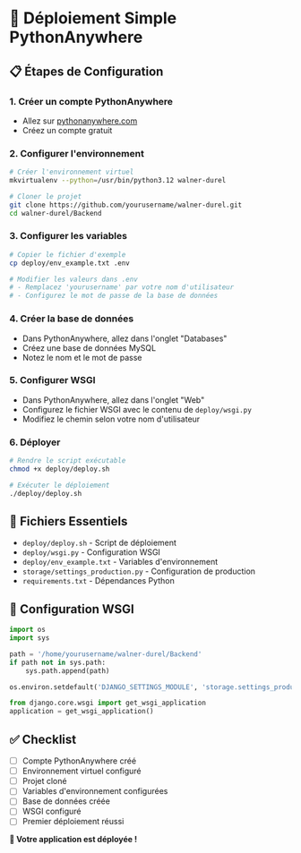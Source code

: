 # 🚀 Déploiement Simple PythonAnywhere

## 📋 Étapes de Configuration

### 1. Créer un compte PythonAnywhere
- Allez sur [pythonanywhere.com](https://www.pythonanywhere.com)
- Créez un compte gratuit

### 2. Configurer l'environnement
```bash
# Créer l'environnement virtuel
mkvirtualenv --python=/usr/bin/python3.12 walner-durel

# Cloner le projet
git clone https://github.com/yourusername/walner-durel.git
cd walner-durel/Backend
```

### 3. Configurer les variables
```bash
# Copier le fichier d'exemple
cp deploy/env_example.txt .env

# Modifier les valeurs dans .env
# - Remplacez 'yourusername' par votre nom d'utilisateur
# - Configurez le mot de passe de la base de données
```

### 4. Créer la base de données
- Dans PythonAnywhere, allez dans l'onglet "Databases"
- Créez une base de données MySQL
- Notez le nom et le mot de passe

### 5. Configurer WSGI
- Dans PythonAnywhere, allez dans l'onglet "Web"
- Configurez le fichier WSGI avec le contenu de `deploy/wsgi.py`
- Modifiez le chemin selon votre nom d'utilisateur

### 6. Déployer
```bash
# Rendre le script exécutable
chmod +x deploy/deploy.sh

# Exécuter le déploiement
./deploy/deploy.sh
```

## 📁 Fichiers Essentiels

- `deploy/deploy.sh` - Script de déploiement
- `deploy/wsgi.py` - Configuration WSGI
- `deploy/env_example.txt` - Variables d'environnement
- `storage/settings_production.py` - Configuration de production
- `requirements.txt` - Dépendances Python

## 🔧 Configuration WSGI

```python
import os
import sys

path = '/home/yourusername/walner-durel/Backend'
if path not in sys.path:
    sys.path.append(path)

os.environ.setdefault('DJANGO_SETTINGS_MODULE', 'storage.settings_production')

from django.core.wsgi import get_wsgi_application
application = get_wsgi_application()
```

## ✅ Checklist

- [ ] Compte PythonAnywhere créé
- [ ] Environnement virtuel configuré
- [ ] Projet cloné
- [ ] Variables d'environnement configurées
- [ ] Base de données créée
- [ ] WSGI configuré
- [ ] Premier déploiement réussi

**🎉 Votre application est déployée !**



















